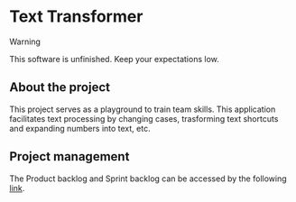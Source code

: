 # Text Transformer

> [!WARNING]
> This software is unfinished. Keep your expectations low.


## About the project
This project serves as a playground to train team skills. This application facilitates
text processing by changing cases, trasforming text shortcuts and expanding numbers
into text, etc.

## Project management
The Product backlog and Sprint backlog can be accessed by the following [link](https://docs.google.com/spreadsheets/d/164Q8b5tACe2SDD3AP4u2eFKLEAvTbc6EJ3JODMkQFHo/edit?usp=sharing).
